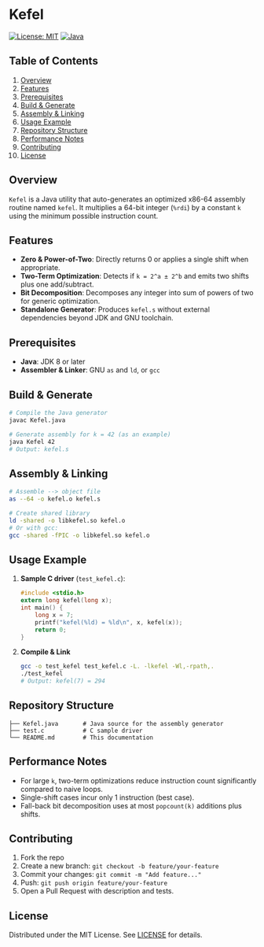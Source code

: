 # Kefel

[![License: MIT](https://img.shields.io/badge/License-MIT-green.svg)](LICENSE)
[![Java](https://img.shields.io/badge/Java-8+-blue.svg)](https://www.oracle.com/java/)

## Table of Contents

1. [Overview](#overview)
2. [Features](#features)
3. [Prerequisites](#prerequisites)
4. [Build & Generate](#build--generate)
5. [Assembly & Linking](#assembly--linking)
6. [Usage Example](#usage-example)
7. [Repository Structure](#repository-structure)
8. [Performance Notes](#performance-notes)
9. [Contributing](#contributing)
10. [License](#license)

## Overview

`Kefel` is a Java utility that auto-generates an optimized x86-64 assembly routine named `kefel`. It multiplies a 64-bit integer (`%rdi`) by a constant `k` using the minimum possible instruction count.

## Features

* **Zero & Power-of-Two**: Directly returns 0 or applies a single shift when appropriate.
* **Two-Term Optimization**: Detects if `k = 2^a ± 2^b` and emits two shifts plus one add/subtract.
* **Bit Decomposition**: Decomposes any integer into sum of powers of two for generic optimization.
* **Standalone Generator**: Produces `kefel.s` without external dependencies beyond JDK and GNU toolchain.

## Prerequisites

* **Java**: JDK 8 or later
* **Assembler & Linker**: GNU `as` and `ld`, or `gcc`

## Build & Generate

```bash
# Compile the Java generator
javac Kefel.java

# Generate assembly for k = 42 (as an example)
java Kefel 42
# Output: kefel.s
```

## Assembly & Linking

```bash
# Assemble --> object file
as --64 -o kefel.o kefel.s

# Create shared library
ld -shared -o libkefel.so kefel.o
# Or with gcc:
gcc -shared -fPIC -o libkefel.so kefel.o
```

## Usage Example

1. **Sample C driver** (`test_kefel.c`):

   ```c
   #include <stdio.h>
   extern long kefel(long x);
   int main() {
       long x = 7;
       printf("kefel(%ld) = %ld\n", x, kefel(x));
       return 0;
   }
   ```
2. **Compile & Link**

   ```bash
   gcc -o test_kefel test_kefel.c -L. -lkefel -Wl,-rpath,.
   ./test_kefel
   # Output: kefel(7) = 294
   ```

## Repository Structure

```
├── Kefel.java       # Java source for the assembly generator
├── test.c           # C sample driver
└── README.md        # This documentation
```

## Performance Notes

* For large `k`, two-term optimizations reduce instruction count significantly compared to naive loops.
* Single-shift cases incur only 1 instruction (best case).
* Fall-back bit decomposition uses at most `popcount(k)` additions plus shifts.

## Contributing

1. Fork the repo
2. Create a new branch: `git checkout -b feature/your-feature`
3. Commit your changes: `git commit -m "Add feature..."`
4. Push: `git push origin feature/your-feature`
5. Open a Pull Request with description and tests.

## License

Distributed under the MIT License. See [LICENSE](LICENSE) for details.
